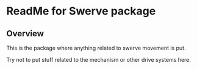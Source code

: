 # ReadMe for Swerve package

## Overview

This is the package where anything related to swerve movement is put.

<p>

Try not to put stuff related to the mechanism or other drive systems here.
